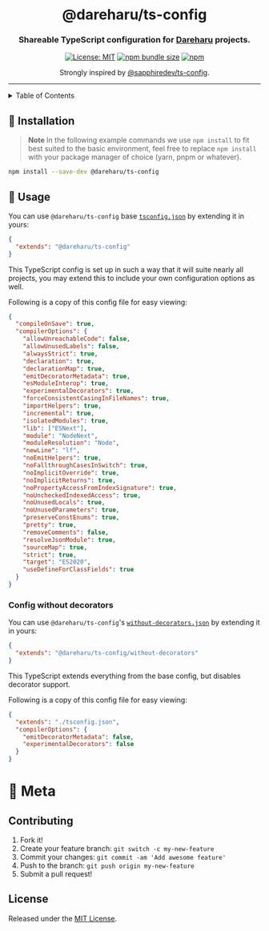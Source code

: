 <div align="center">

# @dareharu/ts-config

### Shareable TypeScript configuration for [Dareharu] projects.

[![License: MIT](https://img.shields.io/badge/License-MIT-blue.svg)](https://raw.githubusercontent.com/dareharu/eslint-config/main/LICENSE)
[![npm bundle size](https://img.shields.io/bundlephobia/min/@dareharu/ts-config?logo=webpack&style=flat-square)](https://bundlephobia.com/result?p=@dareharu/ts-config)
[![npm](https://img.shields.io/npm/v/@dareharu/ts-config?color=crimson&logo=npm&style=flat-square)](https://www.npmjs.com/package/@dareharu/ts-config)

Strongly inspired by [@sapphiredev/ts-config](https://github.com/sapphiredev/utilities/tree/main/packages/ts-config).

</div>

---

<details>
  <summary>Table of Contents</summary>

  -  [Installation](#🚀-installation)
  -  [Usage](#🌟-usage)
      -  [Config without decorators](#config-without-decorators)
  -  [Meta](#🔗-meta)
      -  [Contributing](#contributing)
      -  [License](#license)

</details>

## 🚀 Installation

> **Note** In the following example commands we use `npm install` to fit best suited to the basic environment, feel free to replace `npm install` with your package manager of choice (yarn, pnpm or whatever).

```sh
npm install --save-dev @dareharu/ts-config
```

## 🌟 Usage

You can use `@dareharu/ts-config` base [`tsconfig.json`](tsconfig.json) by extending it in yours:

```json
{
  "extends": "@dareharu/ts-config"
}
```

This TypeScript config is set up in such a way that it will suite nearly all projects, you may extend this to include your own configuration options as well.

Following is a copy of this config file for easy viewing:

```json
{
  "compileOnSave": true,
  "compilerOptions": {
    "allowUnreachableCode": false,
    "allowUnusedLabels": false,
    "alwaysStrict": true,
    "declaration": true,
    "declarationMap": true,
    "emitDecoratorMetadata": true,
    "esModuleInterop": true,
    "experimentalDecorators": true,
    "forceConsistentCasingInFileNames": true,
    "importHelpers": true,
    "incremental": true,
    "isolatedModules": true,
    "lib": ["ESNext"],
    "module": "NodeNext",
    "moduleResolution": "Node",
    "newLine": "lf",
    "noEmitHelpers": true,
    "noFallthroughCasesInSwitch": true,
    "noImplicitOverride": true,
    "noImplicitReturns": true,
    "noPropertyAccessFromIndexSignature": true,
    "noUncheckedIndexedAccess": true,
    "noUnusedLocals": true,
    "noUnusedParameters": true,
    "preserveConstEnums": true,
    "pretty": true,
    "removeComments": false,
    "resolveJsonModule": true,
    "sourceMap": true,
    "strict": true,
    "target": "ES2020",
    "useDefineForClassFields": true
  }
}
```

### Config without decorators

You can use `@dareharu/ts-config`'s [`without-decorators.json`](without-decorators.json) by extending it in yours:

```json
{
  "extends": "@dareharu/ts-config/without-decorators"
}
```

This TypeScript extends everything from the base config, but disables decorator support.

Following is a copy of this config file for easy viewing:

```json
{
  "extends": "./tsconfig.json",
  "compilerOptions": {
    "emitDecoratorMetadata": false,
    "experimentalDecorators": false
  }
}
```

# 🔗 Meta

## Contributing

1. Fork it!
1. Create your feature branch: `git switch -c my-new-feature`
1. Commit your changes: `git commit -am 'Add awesome feature'`
1. Push to the branch: `git push origin my-new-feature`
1. Submit a pull request!

## License

Released under the [MIT License](LICENSE).

<!-- link dump -->

[Dareharu]: https://github.com/dareharu
